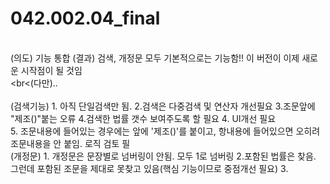 # 042.002.04_final
<br>(의도) 기능 통합 (결과) 검색, 개정문 모두 기본적으로는 기능함!! 이 버전이 이제 새로운 시작점이 될 것임</br>
<br<(다만)..</br>
<br>(검색기능) 1. 아직 단일검색만 됨. 2.검색은 다중검색 및 연산자 개선필요 3.조문앞에 "제조()"붙는 오류 4.검색한 법률 갯수 보여주도록 할 필요 4. UI개선 필요</br> 5. 조문내용에 들어있는 경우에는  앞에 '제조()'를 붙이고, 항내용에 들어있으면 오히려 조문내용을 안 붙임. 로직 검토 필
<br>(개정문) 1. 개정문은 문장별로 넘버링이 안됨. 모두 1로 넘버링 2.포함된 법률은 찾음. 그런데 포함된 조문을 제대로 못찾고 있음(핵심 기능이므로 중점개선 필요) 3.  
